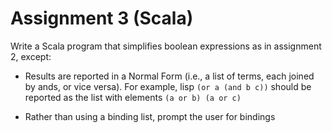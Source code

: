 # Assignment 3 (Scala)

Write a Scala program that simplifies boolean expressions as in assignment 2, except:

  * Results are reported in a Normal Form (i.e., a list of terms, each joined by ands, or vice versa). For example, lisp `(or a (and b c))` should be reported as the list with elements `(a or b) (a or c)`

  * Rather than using a binding list, prompt the user for bindings